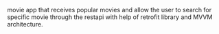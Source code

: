 movie app that receives popular movies and allow the user to search for specific movie through the restapi with help of retrofit library and MVVM architecture. 
